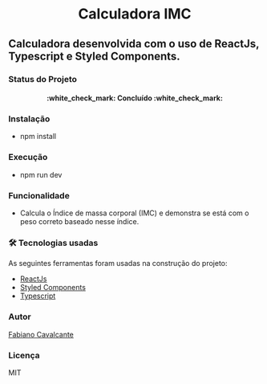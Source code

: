 <h1 align="center">Calculadora IMC</h1>

## Calculadora desenvolvida com o uso de ReactJs, Typescript e Styled Components.

### Status do Projeto

<h4 align="center"> 
	:white_check_mark: Concluído :white_check_mark:
</h4>

### Instalação
- npm install

### Execução
- npm run dev

### Funcionalidade 

- Calcula o Índice de massa corporal (IMC) e demonstra se está com o peso correto baseado nesse índice.

### 🛠 Tecnologias usadas

As seguintes ferramentas foram usadas na construção do projeto:

- [ReactJs](https://pt-br.reactjs.org/)
- [Styled Components](https://styled-components.com/)
- [Typescript](https://www.typescriptlang.org/)

### Autor

<a href="https://www.linkedin.com/in/fabiano-cavalcante-99811221a/">Fabiano Cavalcante</a>

### Licença

MIT
